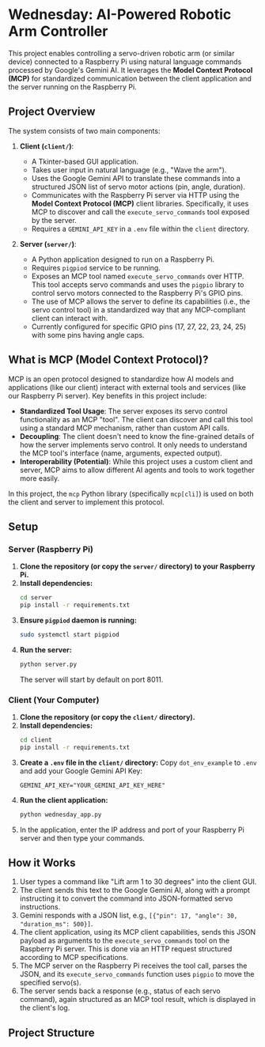 # Wednesday: AI-Powered Robotic Arm Controller

This project enables controlling a servo-driven robotic arm (or similar device) connected to a Raspberry Pi using natural language commands processed by Google's Gemini AI. It leverages the **Model Context Protocol (MCP)** for standardized communication between the client application and the server running on the Raspberry Pi.

## Project Overview

The system consists of two main components:

1.  **Client (`client/`)**:
    *   A Tkinter-based GUI application.
    *   Takes user input in natural language (e.g., "Wave the arm").
    *   Uses the Google Gemini API to translate these commands into a structured JSON list of servo motor actions (pin, angle, duration).
    *   Communicates with the Raspberry Pi server via HTTP using the **Model Context Protocol (MCP)** client libraries. Specifically, it uses MCP to discover and call the `execute_servo_commands` tool exposed by the server.
    *   Requires a `GEMINI_API_KEY` in a `.env` file within the `client` directory.

2.  **Server (`server/`)**:
    *   A Python application designed to run on a Raspberry Pi.
    *   Requires `pigpiod` service to be running.
    *   Exposes an MCP tool named `execute_servo_commands` over HTTP. This tool accepts servo commands and uses the `pigpio` library to control servo motors connected to the Raspberry Pi's GPIO pins.
    *   The use of MCP allows the server to define its capabilities (i.e., the servo control tool) in a standardized way that any MCP-compliant client can interact with.
    *   Currently configured for specific GPIO pins (17, 27, 22, 23, 24, 25) with some pins having angle caps.

## What is MCP (Model Context Protocol)?

MCP is an open protocol designed to standardize how AI models and applications (like our client) interact with external tools and services (like our Raspberry Pi server). Key benefits in this project include:

*   **Standardized Tool Usage**: The server exposes its servo control functionality as an MCP "tool". The client can discover and call this tool using a standard MCP mechanism, rather than custom API calls.
*   **Decoupling**: The client doesn't need to know the fine-grained details of how the server implements servo control. It only needs to understand the MCP tool's interface (name, arguments, expected output).
*   **Interoperability (Potential)**: While this project uses a custom client and server, MCP aims to allow different AI agents and tools to work together more easily.

In this project, the `mcp` Python library (specifically `mcp[cli]`) is used on both the client and server to implement this protocol.

## Setup

### Server (Raspberry Pi)

1.  **Clone the repository (or copy the `server/` directory) to your Raspberry Pi.**
2.  **Install dependencies:**
    ```bash
    cd server
    pip install -r requirements.txt
    ```
3.  **Ensure `pigpiod` daemon is running:**
    ```bash
    sudo systemctl start pigpiod
    ```
4.  **Run the server:**
    ```bash
    python server.py
    ```
    The server will start by default on port 8011.

### Client (Your Computer)

1.  **Clone the repository (or copy the `client/` directory).**
2.  **Install dependencies:**
    ```bash
    cd client
    pip install -r requirements.txt
    ```
3.  **Create a `.env` file in the `client/` directory:**
    Copy `dot_env_example` to `.env` and add your Google Gemini API Key:
    ```
    GEMINI_API_KEY="YOUR_GEMINI_API_KEY_HERE"
    ```
4.  **Run the client application:**
    ```bash
    python wednesday_app.py
    ```
5.  In the application, enter the IP address and port of your Raspberry Pi server and then type your commands.

## How it Works

1.  User types a command like "Lift arm 1 to 30 degrees" into the client GUI.
2.  The client sends this text to the Google Gemini AI, along with a prompt instructing it to convert the command into JSON-formatted servo instructions.
3.  Gemini responds with a JSON list, e.g., `[{"pin": 17, "angle": 30, "duration_ms": 500}]`.
4.  The client application, using its MCP client capabilities, sends this JSON payload as arguments to the `execute_servo_commands` tool on the Raspberry Pi server. This is done via an HTTP request structured according to MCP specifications.
5.  The MCP server on the Raspberry Pi receives the tool call, parses the JSON, and its `execute_servo_commands` function uses `pigpio` to move the specified servo(s).
6.  The server sends back a response (e.g., status of each servo command), again structured as an MCP tool result, which is displayed in the client's log.

## Project Structure

```